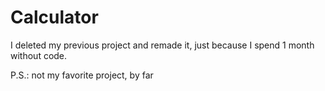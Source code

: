 # Calculator

I deleted my previous project and remade it, just because I spend 1 month without code.

P.S.: not my favorite project, by far
